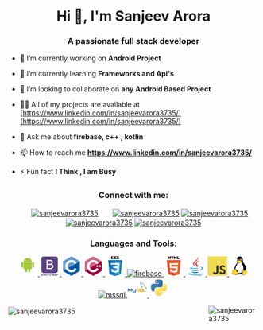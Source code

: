 <h1 align="center">Hi 👋, I'm Sanjeev Arora</h1>
<h3 align="center">A passionate full stack developer</h3>


- 🔭 I’m currently working on **Android Project**

- 🌱 I’m currently learning **Frameworks and Api's**

- 👯 I’m looking to collaborate on **any Android Based Project**

- 👨‍💻 All of my projects are available at [https://www.linkedin.com/in/sanjeevarora3735/](https://www.linkedin.com/in/sanjeevarora3735/)

- 💬 Ask me about **firebase, c++ , kotlin**

- 📫 How to reach me **https://www.linkedin.com/in/sanjeevarora3735/**

- ⚡ Fun fact **I Think , I am Busy**




<h3 align="center">Connect with me:</h3>
<p align="center">
<a href="https://dev.to/sanjeevarora3735" style="margin: 25px;" target="blank"><img align="center" src="https://raw.githubusercontent.com/rahuldkjain/github-profile-readme-generator/master/src/images/icons/Social/devto.svg" alt="sanjeevarora3735" height="30" width="40"  /></a>
<a href="https://linkedin.com/in/sanjeevarora3735" target="blank"><img align="center" src="https://raw.githubusercontent.com/rahuldkjain/github-profile-readme-generator/master/src/images/icons/Social/linked-in-alt.svg" alt="sanjeevarora3735" height="30" width="40" /></a>
<a href="https://stackoverflow.com/users/sanjeevarora3735" target="blank"><img align="center" src="https://raw.githubusercontent.com/rahuldkjain/github-profile-readme-generator/master/src/images/icons/Social/stack-overflow.svg" alt="sanjeevarora3735" height="30" width="40" /></a>
<a href="https://www.codechef.com/users/sanjeevarora3735" target="blank"><img align="center" src="https://cdn.jsdelivr.net/npm/simple-icons@3.1.0/icons/codechef.svg" alt="sanjeevarora3735" height="30" width="40" /></a>
<a href="https://www.hackerrank.com/sanjeevarora3735" target="blank"><img align="center" src="https://raw.githubusercontent.com/rahuldkjain/github-profile-readme-generator/master/src/images/icons/Social/hackerrank.svg" alt="sanjeevarora3735" height="30" width="40" /></a>
</p>

<h3 align="center">Languages and Tools:</h3>
<p align="center"> <a href="https://developer.android.com" target="_blank" rel="noreferrer"> <img src="https://raw.githubusercontent.com/devicons/devicon/master/icons/android/android-original-wordmark.svg" alt="android" width="40" height="40"/> </a> <a href="https://getbootstrap.com" target="_blank" rel="noreferrer"> <img src="https://raw.githubusercontent.com/devicons/devicon/master/icons/bootstrap/bootstrap-plain-wordmark.svg" alt="bootstrap" width="40" height="40"/> </a> <a href="https://www.cprogramming.com/" target="_blank" rel="noreferrer"> <img src="https://raw.githubusercontent.com/devicons/devicon/master/icons/c/c-original.svg" alt="c" width="40" height="40"/> </a> <a href="https://www.w3schools.com/cpp/" target="_blank" rel="noreferrer"> <img src="https://raw.githubusercontent.com/devicons/devicon/master/icons/cplusplus/cplusplus-original.svg" alt="cplusplus" width="40" height="40"/> </a> <a href="https://www.w3schools.com/css/" target="_blank" rel="noreferrer"> <img src="https://raw.githubusercontent.com/devicons/devicon/master/icons/css3/css3-original-wordmark.svg" alt="css3" width="40" height="40"/> </a> <a href="https://firebase.google.com/" target="_blank" rel="noreferrer"> <img src="https://www.vectorlogo.zone/logos/firebase/firebase-icon.svg" alt="firebase" width="40" height="40"/> </a> <a href="https://www.w3.org/html/" target="_blank" rel="noreferrer"> <img src="https://raw.githubusercontent.com/devicons/devicon/master/icons/html5/html5-original-wordmark.svg" alt="html5" width="40" height="40"/> </a> <a href="https://www.java.com" target="_blank" rel="noreferrer"> <img src="https://raw.githubusercontent.com/devicons/devicon/master/icons/java/java-original.svg" alt="java" width="40" height="40"/> </a> <a href="https://developer.mozilla.org/en-US/docs/Web/JavaScript" target="_blank" rel="noreferrer"> <img src="https://raw.githubusercontent.com/devicons/devicon/master/icons/javascript/javascript-original.svg" alt="javascript" width="40" height="40"/> </a> <a href="https://www.linux.org/" target="_blank" rel="noreferrer"> <img src="https://raw.githubusercontent.com/devicons/devicon/master/icons/linux/linux-original.svg" alt="linux" width="40" height="40"/> </a> <a href="https://www.microsoft.com/en-us/sql-server" target="_blank" rel="noreferrer"> <img src="https://www.svgrepo.com/show/303229/microsoft-sql-server-logo.svg" alt="mssql" width="40" height="40"/> </a> <a href="https://www.mysql.com/" target="_blank" rel="noreferrer"> <img src="https://raw.githubusercontent.com/devicons/devicon/master/icons/mysql/mysql-original-wordmark.svg" alt="mysql" width="40" height="40"/> </a> <a href="https://www.python.org" target="_blank" rel="noreferrer"> <img src="https://raw.githubusercontent.com/devicons/devicon/master/icons/python/python-original.svg" alt="python" width="40" height="40"/> </a> </p>


<span style="float: right;width: 40%;">&nbsp;<img style="float: right;" align="center" width="50%" src="https://github-readme-stats.vercel.app/api?username=sanjeevarora3735&show_icons=true&locale=en" alt="sanjeevarora3735" /></span>

<span><img align="center" width="50%"  src="https://github-readme-streak-stats.herokuapp.com/?user=sanjeevarora3735&" alt="sanjeevarora3735" /></span>
